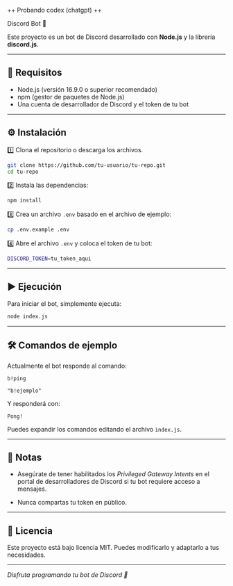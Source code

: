 ++ Probando codex (chatgpt) ++

 Discord Bot 🤖

Este proyecto es un bot de Discord desarrollado con **Node.js** y la librería **discord.js**.

---

## 🚀 Requisitos

- Node.js (versión 16.9.0 o superior recomendado)
- npm (gestor de paquetes de Node.js)
- Una cuenta de desarrollador de Discord y el token de tu bot

---

## ⚙️ Instalación

1️⃣ Clona el repositorio o descarga los archivos.

```bash
git clone https://github.com/tu-usuario/tu-repo.git
cd tu-repo
```

2️⃣ Instala las dependencias:

```bash
npm install
```

3️⃣ Crea un archivo `.env` basado en el archivo de ejemplo:

```bash
cp .env.example .env
```

4️⃣ Abre el archivo `.env` y coloca el token de tu bot:

```bash
DISCORD_TOKEN=tu_token_aqui
```

---

## ▶️ Ejecución

Para iniciar el bot, simplemente ejecuta:

```bash
node index.js
```

---

## 🛠️ Comandos de ejemplo

Actualmente el bot responde al comando:

```
b!ping

"b!ejemplo"
```

Y responderá con:

```
Pong!
```

Puedes expandir los comandos editando el archivo `index.js`.

---

## 📝 Notas

- Asegúrate de tener habilitados los *Privileged Gateway Intents* en el portal de desarrolladores de Discord si tu bot requiere acceso a mensajes.

- Nunca compartas tu token en público.

---

## 📄 Licencia

Este proyecto está bajo licencia MIT. Puedes modificarlo y adaptarlo a tus necesidades.

---

_Disfruta programando tu bot de Discord 🚀_
